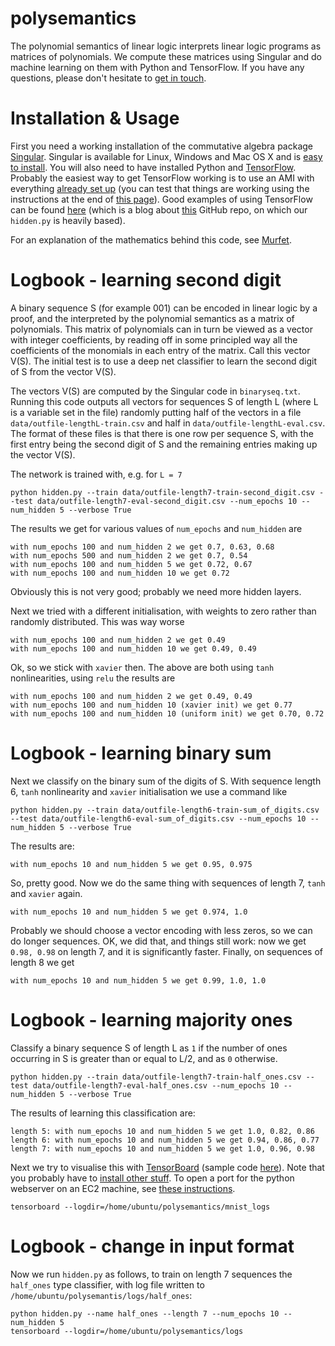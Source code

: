 # polysemantics
The polynomial semantics of linear logic interprets linear logic programs as matrices of polynomials. We compute these matrices using Singular and do machine learning on them with Python and TensorFlow. If you have any questions, please don't hesitate to [get in touch](mailto:d.murfet@unimelb.edu.au).

# Installation & Usage

First you need a working installation of the commutative algebra package [Singular](https://www.singular.uni-kl.de/). Singular is available for Linux, Windows and Mac OS X and is [easy to install](https://www.singular.uni-kl.de/index.php/singular-download.html). You will also need to have installed Python and [TensorFlow](https://www.tensorflow.org/). Probably the easiest way to get TensorFlow working is to use an AMI with everything [already set up](http://erikbern.com/2015/11/12/installing-tensorflow-on-aws/) (you can test that things are working using the instructions at the end of [this page](http://ramhiser.com/2016/01/05/installing-tensorflow-on-an-aws-ec2-instance-with-gpu-support/)). Good examples of using TensorFlow can be found [here](https://bcomposes.wordpress.com/2015/11/26/simple-end-to-end-tensorflow-examples/) (which is a blog about [this](https://github.com/jasonbaldridge/try-tf.git) GitHub repo, on which our `hidden.py` is heavily based).

For an explanation of the mathematics behind this code, see [Murfet](http://arxiv.org/abs/1407.2650).

# Logbook - learning second digit

A binary sequence S (for example 001) can be encoded in linear logic by a proof, and the interpreted by the polynomial semantics as a matrix of polynomials. This matrix of polynomials can in turn be viewed as a vector with integer coefficients, by reading off in some principled way all the coefficients of the monomials in each entry of the matrix. Call this vector V(S). The initial test is to use a deep net classifier to learn the second digit of S from the vector V(S).

The vectors V(S) are computed by the Singular code in `binaryseq.txt`. Running this code outputs all vectors for sequences S of length L (where L is a variable set in the file) randomly putting half of the vectors in a file `data/outfile-lengthL-train.csv` and half in `data/outfile-lengthL-eval.csv`. The format of these files is that there is one row per sequence S, with the first entry being the second digit of S and the remaining entries making up the vector V(S).

The network is trained with, e.g. for `L = 7`

```
python hidden.py --train data/outfile-length7-train-second_digit.csv --test data/outfile-length7-eval-second_digit.csv --num_epochs 10 --num_hidden 5 --verbose True
```

The results we get for various values of `num_epochs` and `num_hidden` are

```
with num_epochs 100 and num_hidden 2 we get 0.7, 0.63, 0.68
with num_epochs 500 and num_hidden 2 we get 0.7, 0.54
with num_epochs 100 and num_hidden 5 we get 0.72, 0.67
with num_epochs 100 and num_hidden 10 we get 0.72
```

Obviously this is not very good; probably we need more hidden layers.

Next we tried with a different initialisation, with weights to zero rather than randomly distributed. This was way worse

```
with num_epochs 100 and num_hidden 2 we get 0.49
with num_epochs 100 and num_hidden 10 we get 0.49, 0.49
```

Ok, so we stick with `xavier` then. The above are both using `tanh` nonlinearities, using `relu` the results are

```
with num_epochs 100 and num_hidden 2 we get 0.49, 0.49
with num_epochs 100 and num_hidden 10 (xavier init) we get 0.77
with num_epochs 100 and num_hidden 10 (uniform init) we get 0.70, 0.72
```

# Logbook - learning binary sum

Next we classify on the binary sum of the digits of S. With sequence length 6, `tanh` nonlinearity and `xavier` initialisation we use a command like

```
python hidden.py --train data/outfile-length6-train-sum_of_digits.csv --test data/outfile-length6-eval-sum_of_digits.csv --num_epochs 10 --num_hidden 5 --verbose True
```

The results are:

```
with num_epochs 10 and num_hidden 5 we get 0.95, 0.975
```

So, pretty good. Now we do the same thing with sequences of length 7, `tanh` and `xavier` again.

```
with num_epochs 10 and num_hidden 5 we get 0.974, 1.0
```

Probably we should choose a vector encoding with less zeros, so we can do longer sequences. OK, we did that, and things still work: now we get `0.98, 0.98` on length 7, and it is significantly faster. Finally, on sequences of length 8 we get

```
with num_epochs 10 and num_hidden 5 we get 0.99, 1.0, 1.0
```

# Logbook - learning majority ones

Classify a binary sequence S of length L as `1` if the number of ones occurring in S is greater than or equal to L/2, and as `0` otherwise. 

```
python hidden.py --train data/outfile-length7-train-half_ones.csv --test data/outfile-length7-eval-half_ones.csv --num_epochs 10 --num_hidden 5 --verbose True
```

The results of learning this classification are:

```
length 5: with num_epochs 10 and num_hidden 5 we get 1.0, 0.82, 0.86
length 6: with num_epochs 10 and num_hidden 5 we get 0.94, 0.86, 0.77
length 7: with num_epochs 10 and num_hidden 5 we get 1.0, 0.96, 0.98
```

Next we try to visualise this with [TensorBoard](https://www.tensorflow.org/versions/r0.7/how_tos/summaries_and_tensorboard/index.html) (sample code [here](https://github.com/tensorflow/tensorflow/blob/r0.7/tensorflow/examples/tutorials/mnist/mnist_with_summaries.py)). Note that you probably have to [install other stuff](https://github.com/tensorflow/tensorflow/blob/master/tensorflow/tensorboard/README.md). To open a port for the python webserver on an EC2 machine, see [these instructions](http://stackoverflow.com/questions/5004159/opening-port-80-ec2-amazon-web-services/10454688#10454688).

```
tensorboard --logdir=/home/ubuntu/polysemantics/mnist_logs
```

# Logbook - change in input format

Now we run `hidden.py` as follows, to train on length 7 sequences the `half_ones` type classifier, with log file written to `/home/ubuntu/polysemantis/logs/half_ones`:

```
python hidden.py --name half_ones --length 7 --num_epochs 10 --num_hidden 5
tensorboard --logdir=/home/ubuntu/polysemantics/logs
```
